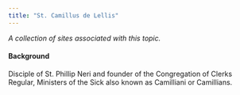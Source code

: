 ```yaml
---
title: "St. Camillus de Lellis"
---
```



*A collection of sites associated with this topic.*

#### Background

Disciple of St. Phillip Neri and founder of the Congregation of Clerks Regular, Ministers of the Sick also known as Camilliani or Camillians.


